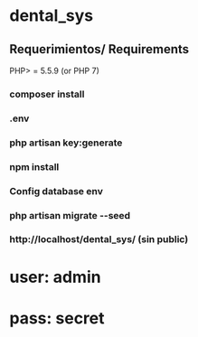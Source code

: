 # dental_sys
## Requerimientos/ Requirements
PHP> = 5.5.9 (or PHP 7) 

### composer install

### .env 

### php artisan key:generate

### npm install

### Config database env

### php artisan migrate --seed

### http://localhost/dental_sys/ (sin public)

# user: admin
# pass: secret



